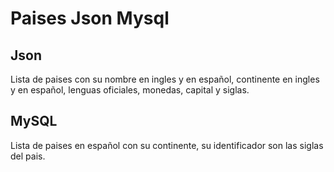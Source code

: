 # Paises Json Mysql

## Json

Lista de paises con su nombre en ingles y en español, continente en ingles y en español, lenguas oficiales, monedas, capital y siglas.

## MySQL

Lista de paises en español con su continente, su identificador son las siglas del pais.
